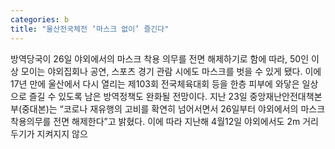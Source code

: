 ```yaml
---
categories: b
title: "울산전국체전 ‘마스크 없이’ 즐긴다"
---
```

방역당국이 26일 야외에서의 마스크 착용 의무를 전면 해제하기로 함에 따라, 50인 이상 모이는 야외집회나 공연, 스포츠 경기 관람 시에도 마스크를 벗을 수 있게 됐다. 이에 17년 만에 울산에서 다시 열리는 제103회 전국체육대회 등을 한층 피부에 와닿은 일상으로 즐길 수 있도록 남은 방역정책도 완화될 전망이다. 지난 23일 중앙재난안전대책본부(중대본)는 “코로나 재유행의 고비를 확연히 넘어서면서 26일부터 야외에서의 마스크 착용의무를 전면 해제한다”고 밝혔다. 이에 따라 지난해 4월12일 야외에서도 2m 거리두기가 지켜지지 않으